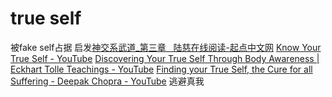 # true self
被fake self占据
启发[神交系武道_第三章   陆慈在线阅读-起点中文网](https://read.qidian.com/chapter/YUbCLosgG_tREKyOHuaidQ2/eIcHEskP3Mngn4SMoDUcDQ2/)
[Know Your True Self - YouTube](https://www.youtube.com/watch?v=CTKtUK1wo_I)
[Discovering Your True Self Through Body Awareness | Eckhart Tolle Teachings - YouTube](https://www.youtube.com/watch?v=gdzLHcd3-pw)
[Finding your True Self, the Cure for all Suffering - Deepak Chopra - YouTube](https://www.youtube.com/watch?v=9wC8Ufb2kGM)
逃避真我